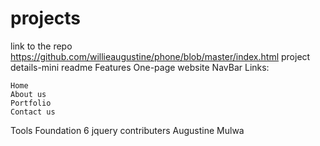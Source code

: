 # projects

link to the repo
https://github.com/willieaugustine/phone/blob/master/index.html
project details-mini readme
Features One-page website NavBar Links:

    Home
    About us
    Portfolio
    Contact us

Tools Foundation 6 jquery
contributers
Augustine Mulwa
